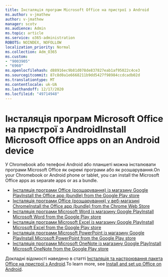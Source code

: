 ```yaml
---
title: Інсталяція програм Microsoft Office на пристрої з Android
ms.author: v-jmathew
author: v-jmathew
manager: scotv
ms.audience: Admin
ms.topic: article
ms.service: o365-administration
ROBOTS: NOINDEX, NOFOLLOW
localization_priority: Normal
ms.collection: Adm_O365
ms.custom:
- "9003905"
- "6960"
ms.openlocfilehash: d88916ec9b81d078de837827eab1af95022c4ce3
ms.sourcegitcommit: 87c8d0a1e6668211b9dd5427f98984ccdcadb02d
ms.translationtype: MT
ms.contentlocale: uk-UA
ms.lasthandoff: 12/17/2020
ms.locfileid: "49714948"
---
```

# <a name="install-microsoft-office-apps-on-an-android-device"></a><span data-ttu-id="2e146-102">Інсталяція програм Microsoft Office на пристрої з Android</span><span class="sxs-lookup"><span data-stu-id="2e146-102">Install Microsoft Office apps on an Android device</span></span>

<span data-ttu-id="2e146-103">У Chromebook або телефоні Android або планшеті можна інсталювати програми Microsoft Office як окремі програми або як розшарування.</span><span class="sxs-lookup"><span data-stu-id="2e146-103">On your Chromebook or Android phone or tablet, you can install the Microsoft Office apps as separate apps or as a bundle.</span></span>

- [<span data-ttu-id="2e146-104">Інсталяція програми Office (розшарування) із магазину Google Play</span><span class="sxs-lookup"><span data-stu-id="2e146-104">Install the Office app (bundle) from the Google Play store</span></span>](https://go.microsoft.com/fwlink/?linkid=2137009)
- [<span data-ttu-id="2e146-105">Інсталяція програми Office (розшарування) у веб-магазині Chrome</span><span class="sxs-lookup"><span data-stu-id="2e146-105">Install the Office app (bundle) from the Chrome Web Store</span></span>](https://go.microsoft.com/fwlink/?linkid=2137212)
- [<span data-ttu-id="2e146-106">Інсталяція програми Microsoft Word із магазину Google Play</span><span class="sxs-lookup"><span data-stu-id="2e146-106">Install Microsoft Word from the Google Play store</span></span>](https://go.microsoft.com/fwlink/?linkid=2136994)
- [<span data-ttu-id="2e146-107">Інсталяція програми Microsoft Excel із магазину Google Play</span><span class="sxs-lookup"><span data-stu-id="2e146-107">Install Microsoft Excel from the Google Play store</span></span>](https://go.microsoft.com/fwlink/?linkid=2137120)
- [<span data-ttu-id="2e146-108">Інсталяція програми Microsoft PowerPoint із магазину Google Play</span><span class="sxs-lookup"><span data-stu-id="2e146-108">Install Microsoft PowerPoint from the Google Play store</span></span>](https://go.microsoft.com/fwlink/?linkid=2137121)
- [<span data-ttu-id="2e146-109">Інсталяція програми Microsoft OneNote із магазину Google Play</span><span class="sxs-lookup"><span data-stu-id="2e146-109">Install Microsoft OneNote from the Google Play store</span></span>](https://go.microsoft.com/fwlink/?linkid=2137211)

<span data-ttu-id="2e146-110">Докладні відомості наведено в статті [Інсталяція та настроювання пакета Office на пристрої з Android](https://go.microsoft.com/fwlink/?linkid=2135287).</span><span class="sxs-lookup"><span data-stu-id="2e146-110">To learn more, see [Install and set up Office on Android](https://go.microsoft.com/fwlink/?linkid=2135287).</span></span>

